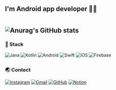 <h2 align="left"> I'm <b>Android app developer</b> <!-- using Android and IOS --> 👨‍💻<br><br>      
  

![Anurag's GitHub stats](https://github-readme-stats.vercel.app/api?username=DeokWooAhn&&show_icons=true&theme=radical) </h2>

<!-- <h3 align="left"> 👋 Hi there ! </h3> -->
<!-- <p align="left"> I will be the best developer so I always try to grow 💪 </p> -->

<h3 align="left"> 🔨 Stack </h3>

![Java](https://img.shields.io/badge/java-%23ED8B00.svg?style=for-the-badge&logo=java&logoColor=white) ![Kotlin](https://img.shields.io/badge/kotlin-%230095D5.svg?style=for-the-badge&logo=kotlin&logoColor=white) ![Android](https://img.shields.io/badge/Android-3DDC84?style=for-the-badge&logo=android&logoColor=white) ![Swift](https://img.shields.io/badge/swift-F54A2A?style=for-the-badge&logo=swift&logoColor=white) ![IOS](https://img.shields.io/badge/iOS-000000?style=for-the-badge&logo=ios&logoColor=white) ![Firebase](https://img.shields.io/badge/firebase-%23039BE5.svg?style=for-the-badge&logo=firebase) 	

##

<h3 align="left"> 🌏 Contect </h3> 

[![Instagram](https://img.shields.io/badge/<Instagram>-%23E4405F.svg?style=for-the-badge&logo=Instagram&logoColor=white)](https://www.instagram.com/thug_wooo/) [![Gmail](https://img.shields.io/badge/Gmail-D14836?style=for-the-badge&logo=gmail&logoColor=white)](mailto:fjrlvkdlxj@gmail.com) [![GitHub](https://img.shields.io/badge/tech%20blog-%23121011.svg?style=for-the-badge&logo=github&logoColor=white)](https://thuglife.tistory.com/) [![Notion](https://img.shields.io/badge/Notion-%23000000.svg?style=for-the-badge&logo=notion&logoColor=white)]()


<!--
**DeokWooAhn/DeokWooAhn** is a ✨ _special_ ✨ repository because its `README.md` (this file) appears on your GitHub profile.

Here are some ideas to get you started:

- 🔭 I’m currently working on ...
- 🌱 I’m currently learning ...
- 👯 I’m looking to collaborate on ...
- 🤔 I’m looking for help with ...
- 💬 Ask me about ...
- 📫 How to reach me: ...
- 😄 Pronouns: ...
- ⚡ Fun fact: ...
-->
